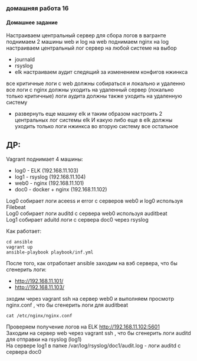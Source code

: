 ### домашняя работа 16
#### Домашнее задание  
Настраиваем центральный сервер для сбора логов
в вагранте поднимаем 2 машины web и log
на web поднимаем nginx
на log настраиваем центральный лог сервер на любой системе на выбор
- journald
- rsyslog
- elk
настраиваем аудит следящий за изменением конфигов нжинкса

все критичные логи с web должны собираться и локально и удаленно
все логи с nginx должны уходить на удаленный сервер (локально только критичные)
логи аудита должны также уходить на удаленную систему


* развернуть еще машину elk
и таким образом настроить 2 центральных лог системы elk И какую либо еще
в elk должны уходить только логи нжинкса
во вторую систему все остальное   

## ДР:  
Vagrant поднимает 4 машины:  
- log0 - ELK (192.168.11.103)
- log1 - rsyslog (192.168.11.104)
- web0 - nginx (192.168.11.101)
- doc0 - docker + nginx  (192.168.11.102)

Log0 собирает логи aceess и error с серверов web0 и log0 используя Filebeat  
Log0 собирает логи auditd с сервера web0 используя auditbeat  
Log1 собирает aduitd логи с сервера doc0 через rsyslog  

Как работает:
```  
cd ansible 
vagrant up
ansible-playbook playbook/inf.yml
```
После того, как отработает ansible заходим на вэб сервера, что бы сгенерить логи:
- http://192.168.11.101/
- http://192.168.11.103/   

зходим через vagrant ssh на сервер web0 и выполняем просмотр nginx.conf , что бы сгенерить логи для auditbeat
```
cat /etc/nginx/nginx.conf
```
Проверяем получение логов на ELK http://192.168.11.102:5601  
Заходим на сервер web через vagrant ssh , что бы сгенерить логи auditd для отправки на rsyslog (log1)  
На сервере log1 в папке /var/log/rsyslog/doc1/audit.log - логи auditd с сервера doc0

